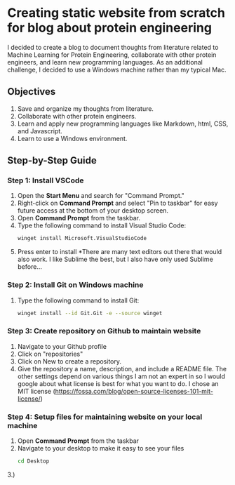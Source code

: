 # Creating static website from scratch for blog about protein engineering

I decided to create a blog to document thoughts from literature related to Machine Learning for Protein Engineering, collaborate with other protein engineers, and learn new programming languages. As an additional challenge, I decided to use a Windows machine rather than my typical Mac.

## Objectives
1. Save and organize my thoughts from literature.
2. Collaborate with other protein engineers.
3. Learn and apply new programming languages like Markdown, html, CSS, and Javascript.
4. Learn to use a Windows environment.

## Step-by-Step Guide

### Step 1: Install VSCode
1. Open the **Start Menu** and search for "Command Prompt."
2. Right-click on **Command Prompt** and select "Pin to taskbar" for easy future access at the bottom of your desktop screen.
3. Open **Command Prompt** from the taskbar.
4. Type the following command to install Visual Studio Code:
   ```bash
   winget install Microsoft.VisualStudioCode
   ```
6. Press enter to install
*There are many text editors out there that would also work. I like Sublime the best, but I also have only used Sublime before...

### Step 2: Install Git on Windows machine
1. Type the following command to install Git:
   ```bash
   winget install --id Git.Git -e --source winget
   ```

### Step 3: Create repository on Github to maintain website
1. Navigate to your Github profile
2. Click on "repositories"
3. Click on New to create a repository.
4. Give the repository a name, description, and include a README file. The other settings depend on various things I am not an expert in so I would google about what license is best for what you want to do. I chose an MIT license (https://fossa.com/blog/open-source-licenses-101-mit-license/)

### Step 4: Setup files for maintaining website on your local machine
1. Open **Command Prompt** from the taskbar
2. Navigate to your desktop to make it easy to see your files
   ```bash
   cd Desktop
   ```
3.) 

